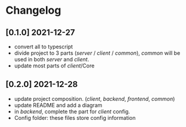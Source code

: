 # Changelog

## [0.1.0] 2021-12-27

- convert all to typescript
- divide project to 3 parts (*server* / *client* / *common*), *common* will be used in both *server* and *client*.
- update most parts of *client*/Core

## [0.2.0] 2021-12-28

- update project composition. (*client*, *backend*, *frontend*, *common*)
- update README and add a diagram
- in *backend*, complete the part for *client* config.
- Config folder: these files store config information
